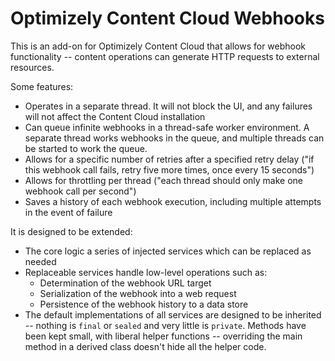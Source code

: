 # Optimizely Content Cloud Webhooks

This is an add-on for Optimizely Content Cloud that allows for webhook functionality -- content operations can generate HTTP requests to external resources.

Some features:

* Operates in a separate thread. It will not block the UI, and any failures will not affect the Content Cloud installation
* Can queue infinite webhooks in a thread-safe worker environment. A separate thread works webhooks in the queue, and multiple threads can be started to work the queue.
* Allows for a specific number of retries after a specified retry delay ("if this webhook call fails, retry five more times, once every 15 seconds")
* Allows for throttling per thread ("each thread should only make one webhook call per second")
* Saves a history of each webhook execution, including multiple attempts in the event of failure

It is designed to be extended:

* The core logic a series of injected services which can be replaced as needed
* Replaceable services handle low-level operations such as:
   * Determination of the webhook URL target
   * Serialization of the webhook into a web request
   * Persistence of the webhook history to a data store
* The default implementations of all services are designed to be inherited -- nothing is `final` or `sealed` and very little is `private`. Methods have been kept small, with liberal helper functions -- overriding the main method in a derived class doesn't hide all the helper code.